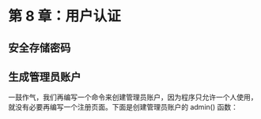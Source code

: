# 第 8 章：用户认证



## 安全存储密码



## 生成管理员账户

一鼓作气，我们再编写一个命令来创建管理员账户，因为程序只允许一个人使用，就没有必要再编写一个注册页面。下面是创建管理员账户的 admin() 函数：

